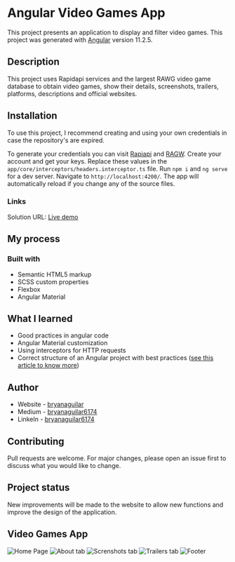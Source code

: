 # Angular Video Games App

This project presents an application to display and filter video games. This project was generated with [Angular](https://github.com/angular/angular-cli) version 11.2.5.

## Description

This project uses Rapidapi services and the largest RAWG video game database to obtain video games, show their details, screenshots, trailers, platforms, descriptions and official websites.

## Installation

To use this project, I recommend creating and using your own credentials in case the repository's are expired.

To generate your credentials you can visit [Rapiapi](https://rapidapi.com "Rapiapi") and [RAGW](https://rawg.io/ "RAGW"). Create your account and get your keys. Replace these values in the `app/core/interceptors/headers.interceptor.ts` file.
Run `npm i` and `ng serve` for a dev server. Navigate to `http://localhost:4200/`. The app will automatically reload if you change any of the source files.

### Links

Solution URL: [Live demo](https://videogames-app.netlify.app/)

## My process

### Built with

- Semantic HTML5 markup
- SCSS custom properties
- Flexbox
- Angular Material

## What I learned

- Good practices in angular code
- Angular Material customization
- Using interceptors for HTTP requests
- Correct structure of an Angular project with best practices ([see this article to know more](https://bryanaguilar6174.medium.com/estructura-base-para-cualquier-proyecto-de-angular-6a035a27bfcf "see this article to know more"))

## Author

- Website - [bryanaguilar](https://bryanaguilar.gatsbyjs.io/)
- Medium - [bryanaguilar6174](https://bryanaguilar6174.medium.com/)
- LinkeIn - [bryanaguilar6174](https://www.linkedin.com/in/bryanaguilar6174)

## Contributing

Pull requests are welcome. For major changes, please open an issue first to discuss what you would like to change.

## Project status

New improvements will be made to the website to allow new functions and improve the design of the application.

## Video Games App

![Home Page](https://github.com/bryanAguilar001/angular-videogame-app/blob/main/media/home.PNG?raw=true)
![About tab](https://github.com/bryanAguilar001/angular-videogame-app/blob/main/media/detail.PNG?raw=true)
![Screnshots tab](https://github.com/bryanAguilar001/angular-videogame-app/blob/main/media/screenshots.PNG?raw=true)
![Trailers tab](https://github.com/bryanAguilar001/angular-videogame-app/blob/main/media/trailers.PNG?raw=true)
![Footer](https://github.com/bryanAguilar001/angular-videogame-app/blob/main/media/footer.PNG?raw=true)
